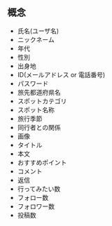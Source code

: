 
## 概念
- 氏名(ユーザ名)
- ニックネーム
- 年代
- 性別
- 出身地
- ID(メールアドレス or 電話番号)
- パスワード
- 旅先都道府県名
- スポットカテゴリ
- スポット名称
- 旅行季節
- 同行者との関係
- 画像
- タイトル
- 本文
- おすすめポイント
- コメント
- 返信
- 行ってみたい数
- フォロー数
- フォロワー数
- 投稿数
